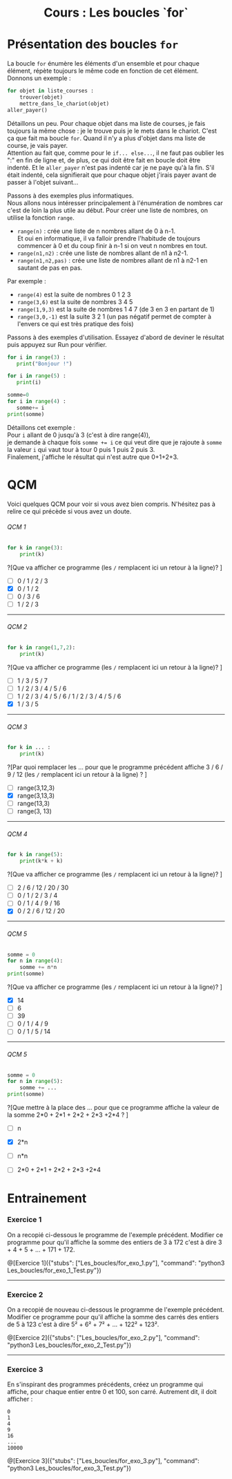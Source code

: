 <h1> <center>Cours : Les boucles `for`</center></h1>

# Présentation des boucles `for`

La boucle `for` énumère les éléments d'un ensemble et pour chaque élément, répète toujours le même code en fonction de cet élément. Donnons un exemple :

``` python
for objet in liste_courses :
    trouver(objet)
    mettre_dans_le_chariot(objet)
aller_payer()
```
Détaillons un peu. Pour chaque objet dans ma liste de courses, je fais toujours la même chose : je le trouve puis je le mets dans le chariot. C'est ça que fait ma boucle `for`. Quand il n'y a plus d'objet dans ma liste de course, je vais payer.  
Attention au fait que, comme pour le `if... else...`, il ne faut pas oublier les ":" en fin de ligne et, de plus, ce qui doit être fait en boucle doit être indenté. Et le `aller_payer` n'est pas indenté car je ne paye qu'à la fin. S'il était indenté, cela signifierait que pour chaque objet j'irais payer avant de passer à l'objet suivant...

Passons à des exemples plus informatiques.  
Nous allons nous intéresser principalement à l'énumération de nombres car c'est de loin la plus utile au début. Pour créer une liste de nombres, on utilise la fonction `range`.

+ `range(n)` : crée une liste de n nombres allant de 0 à n-1.  
Et oui en informatique, il va falloir prendre l'habitude de toujours commencer à 0 et du coup finir à n-1 si on veut n nombres en tout.
+ `range(n1,n2)` : crée une liste de nombres allant de n1 à n2-1.
+ `range(n1,n2,pas)` : crée une liste de nombres allant de n1 à n2-1 en sautant de pas en pas.

Par exemple :  
- `range(4)` est la suite de nombres 0 1 2 3
- `range(3,6)` est la suite de nombres 3 4 5
- `range(1,9,3)` est la suite de nombres 1 4 7 (de 3 en 3 en partant de 1)
- `range(3,0,-1)` est la suite 3 2 1  (un pas négatif permet de compter à l'envers ce qui est très pratique des fois)

Passons à des exemples d'utilisation. Essayez d'abord de deviner le résultat puis appuyez sur Run pour vérifier.
```python runnable
for i in range(3) :
   print("Bonjour !")
```
```python runnable
for i in range(5) :
   print(i)
```
```python runnable
somme=0
for i in range(4) :
   somme+= i
print(somme)
```
Détaillons cet exemple :  
Pour `i` allant de 0 jusqu'à 3 (c'est à dire range(4)),  
je demande à chaque fois `somme += i` ce qui veut dire que je rajoute à `somme` la valeur `i` qui vaut tour à tour 0 puis 1 puis 2 puis 3.  
Finalement, j'affiche le résultat qui n'est autre que 0+1+2+3.

# QCM

Voici quelques QCM pour voir si vous avez bien compris. N'hésitez pas à relire ce qui précède si vous avez un doute.

###### QCM 1
```python
for k in range(3):
    print(k)
```  
?[Que va afficher ce programme (les `/` remplacent ici un retour à la ligne)? ]
-[ ] 0 / 1 / 2 / 3
-[x] 0 / 1 / 2
-[ ] 0 / 3 / 6
-[ ] 1 / 2 / 3

---

###### QCM 2
```python
for k in range(1,7,2):
    print(k)
```  
?[Que va afficher ce programme (les `/` remplacent ici un retour à la ligne)? ]
-[ ] 1 / 3 / 5 / 7
-[ ] 1 / 2 / 3 / 4 / 5 / 6
-[ ] 1 / 2 / 3 / 4 / 5 / 6 / 1 / 2 / 3 / 4 / 5 / 6
-[x] 1 / 3 / 5 

---

###### QCM 3
```python
for k in ... :
    print(k)
```  
?[Par quoi remplacer les ... pour que le programme précédent affiche 3 / 6 / 9 / 12 (les `/` remplacent ici un retour à la ligne) ? ]
-[ ] range(3,12,3)
-[x] range(3,13,3)
-[ ] range(13,3)
-[ ] range(3, 13)

---

###### QCM 4
```python
for k in range(5):
    print(k*k + k)
```  
?[Que va afficher ce programme (les `/` remplacent ici un retour à la ligne)? ]
-[ ] 2  / 6 / 12 / 20 / 30
-[ ] 0 / 1 / 2 / 3 / 4 
-[ ] 0 / 1 / 4 / 9 / 16 
-[x] 0 / 2 / 6 / 12 / 20 

---

###### QCM 5
```python
somme = 0
for n in range(4):
    somme += n*n
print(somme)
```  
?[Que va afficher ce programme (les `/` remplacent ici un retour à la ligne)? ]
-[x] 14
-[ ] 6 
-[ ] 39 
-[ ] 0 / 1 / 4 / 9 
-[ ] 0 / 1 / 5 / 14

---

###### QCM 5
```python
somme = 0
for n in range(5):
    somme += ...
print(somme)
```  
?[Que mettre à la place des ... pour que ce programme affiche la valeur de la somme 2\*0 + 2\*1 + 2\*2 + 2\*3 +2\*4 ? ]
-[ ] n
-[x] 2*n 
-[ ] n*n
-[ ] 2\*0 + 2\*1 + 2\*2 + 2\*3 +2\*4


# Entrainement 

### Exercice 1

On a recopié ci-dessous le programme de l'exemple précédent.
Modifier ce programme pour qu'il affiche la somme des entiers de 3 à 172 c'est à dire 3 + 4 + 5 + ... + 171 + 172.

@[Exercice 1]({"stubs": ["Les_boucles/for_exo_1.py"], "command": "python3 Les_boucles/for_exo_1_Test.py"})

---

### Exercice 2

On a recopié de nouveau ci-dessous le programme de l'exemple précédent.
Modifier ce programme pour qu'il affiche la somme des carrés des entiers de 5 à 123 c'est à dire 5² + 6² + 7² + ... + 122² + 123².

@[Exercice 2]({"stubs": ["Les_boucles/for_exo_2.py"], "command": "python3 Les_boucles/for_exo_2_Test.py"})

---

### Exercice 3

En s'inspirant des programmes précédents, créez un programme qui affiche, pour chaque entier entre 0 et 100, son carré. Autrement dit, il doit afficher :

    0  
    1  
    4  
    9  
    16 
    ...
    10000

@[Exercice 3]({"stubs": ["Les_boucles/for_exo_3.py"], "command": "python3 Les_boucles/for_exo_3_Test.py"})
